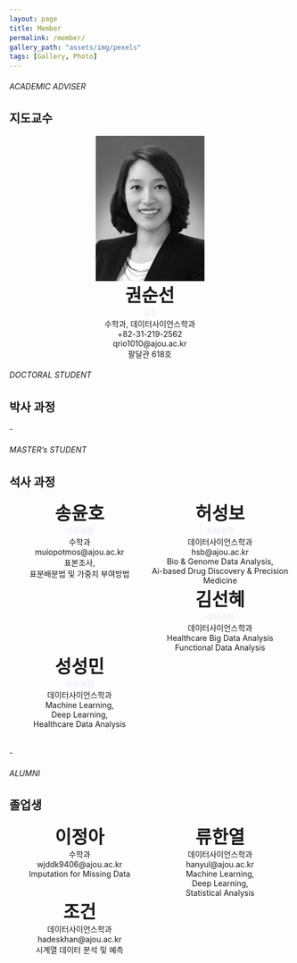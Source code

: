 ```yaml
---
layout: page
title: Member
permalink: /member/
gallery_path: "assets/img/pexels"
tags: [Gallery, Photo]
---
```




###### ACADEMIC ADVISER

## 지도교수



<center>
	<img src="https://github.com/Statistical-Analysis-Lab/Statistical-Analysis-Lab.github.io/blob/master/assets/img/member/prof_kss.jpg?raw=true" align="middle"><br>
  <font size="6"><b>권순선</b></font><br>
  <font color="#E6E6FA">교수</font><br>
  수학과, 데이터사이언스학과<br>
  +82-31-219-2562<br>
	qrio1010@ajou.ac.kr<br>
  팔달관 618호<br>
</center>  

  
###### DOCTORAL STUDENT

## 박사 과정

\-

###### MASTER’s STUDENT

## 석사 과정

<div style="float: left; width: 50%;">
	<center>
  <font size="6"><b>송윤호</b></font><br>
  <font color="#E6E6FA">석사과정</font><br>
  수학과<br>
	muiopotmos@ajou.ac.kr<br>
  표본조사,<br> 표분배분법 및 가중치 부여방법<br><br>
</center>  
</div>


<div style="float: left; width: 50%;">
	<center>
  <font size="6"><b>허성보</b></font><br>
  <font color="#E6E6FA">석사과정</font><br>
  데이터사이언스학과<br>
	hsb@ajou.ac.kr<br>
	Bio & Genome Data Analysis,<br> Ai-based Drug Discovery & Precision Medicine
	</center>
</div>

<div style="float: left; width: 50%;">
	<center>
  <font size="6"><b>김선혜</b></font><br>
  <font color="#E6E6FA">석사과정</font><br>
  데이터사이언스학과<br>
    Healthcare Big Data Analysis
	Functional Data Analysis
	</center>
</div>
<div style="float: left; width: 50%;">
	<center>
  <font size="6"><b>성성민</b></font><br>
  <font color="#E6E6FA">석사과정</font><br>
  데이터사이언스학과<br>
  Machine Learning,<br> Deep Learning,<br> Healthcare Data Analysis<br><br><br>
	</center>
</div>
<div style="width: 50%;">
-
</div>

###### ALUMNI
## 졸업생
<div style="float: left; width: 50%;">
	<center>
  <font size="6"><b>이정아</b></font><br>
  수학과<br>
	wjddk9406@ajou.ac.kr<br>
	Imputation for Missing Data
  <br><br>
	</center>
</div>

<div style="float: left; width: 50%;">
	<center>
  <font size="6"><b>류한열</b></font><br>
  데이터사이언스학과<br>
	hanyul@ajou.ac.kr<br>
	Machine Learning,<br> Deep Learning,<br> Statistical Analysis
	</center>
</div>
<div style="float: left; width: 50%;">
	<center>
  <font size="6"><b>조건</b></font><br>
  데이터사이언스학과<br>
	hadeskhan@ajou.ac.kr<br>
	시계열 데이터 분석 및 예측
	</center>
</div>













